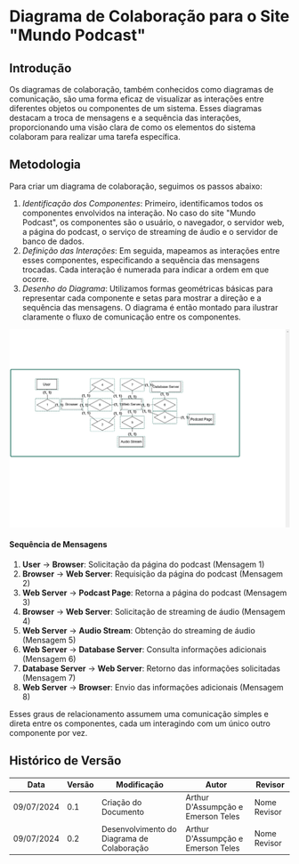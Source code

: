 # Diagrama de Colaboração para o Site "Mundo Podcast"

## Introdução

Os diagramas de colaboração, também conhecidos como diagramas de comunicação, são uma forma eficaz de visualizar as interações entre diferentes objetos ou componentes de um sistema. Esses diagramas destacam a troca de mensagens e a sequência das interações, proporcionando uma visão clara de como os elementos do sistema colaboram para realizar uma tarefa específica.

## Metodologia

Para criar um diagrama de colaboração, seguimos os passos abaixo:

1. _Identificação dos Componentes_: Primeiro, identificamos todos os componentes envolvidos na interação. No caso do site "Mundo Podcast", os componentes são o usuário, o navegador, o servidor web, a página do podcast, o serviço de streaming de áudio e o servidor de banco de dados.
2. _Definição das Interações_: Em seguida, mapeamos as interações entre esses componentes, especificando a sequência das mensagens trocadas. Cada interação é numerada para indicar a ordem em que ocorre.
3. _Desenho do Diagrama_: Utilizamos formas geométricas básicas para representar cada componente e setas para mostrar a direção e a sequência das mensagens. O diagrama é então montado para ilustrar claramente o fluxo de comunicação entre os componentes.

![Diagrama de Comunicação Simplificado](/docs/images/diagramaColaboracao.jpg)

#### Sequência de Mensagens

1. **User** -> **Browser**: Solicitação da página do podcast (Mensagem 1)
2. **Browser** -> **Web Server**: Requisição da página do podcast (Mensagem 2)
3. **Web Server** -> **Podcast Page**: Retorna a página do podcast (Mensagem 3)
4. **Browser** -> **Web Server**: Solicitação de streaming de áudio (Mensagem 4)
5. **Web Server** -> **Audio Stream**: Obtenção do streaming de áudio (Mensagem 5)
6. **Web Server** -> **Database Server**: Consulta informações adicionais (Mensagem 6)
7. **Database Server** -> **Web Server**: Retorno das informações solicitadas (Mensagem 7)
8. **Web Server** -> **Browser**: Envio das informações adicionais (Mensagem 8)

Esses graus de relacionamento assumem uma comunicação simples e direta entre os componentes, cada um interagindo com um único outro componente por vez.

## Histórico de Versão

| Data       | Versão | Modificação                                | Autor                              | Revisor      |
| ---------- | ------ | ------------------------------------------ | ---------------------------------- | ------------ |
| 09/07/2024 | 0.1    | Criação do Documento                       | Arthur D'Assumpção e Emerson Teles | Nome Revisor |
| 09/07/2024 | 0.2    | Desenvolvimento do Diagrama de Colaboração | Arthur D'Assumpção e Emerson Teles | Nome Revisor |
